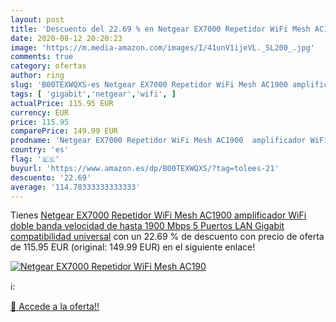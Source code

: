 ```yaml
---
layout: post
title: 'Descuento del 22.69 % en Netgear EX7000 Repetidor WiFi Mesh AC190'
date: 2020-08-12 20:20:23
image: 'https://m.media-amazon.com/images/I/41unV1ijeVL._SL200_.jpg'
comments: true
category: ofertas
author: ring
slug: 'B00TEXWQXS-es Netgear EX7000 Repetidor WiFi Mesh AC1900 amplificador...'
tags: [ 'gigabit','netgear','wifi', ]
actualPrice: 115.95 EUR
currency: EUR
price: 115.95
comparePrice: 149.99 EUR
prodname: 'Netgear EX7000 Repetidor WiFi Mesh AC1900  amplificador WiFi doble banda  velocidad de hasta 1900 Mbps  5 Puertos LAN Gigabit  compatibilidad universal'
country: 'es'
flag: '🇪🇸'
buyurl: 'https://www.amazon.es/dp/B00TEXWQXS/?tag=tolees-21'
descuento: '22.69'
average: '114.78333333333333'
---
```


Tienes [Netgear EX7000 Repetidor WiFi Mesh AC1900  amplificador WiFi doble banda  velocidad de hasta 1900 Mbps  5 Puertos LAN Gigabit  compatibilidad universal](https://www.amazon.es/dp/B00TEXWQXS/?tag=tolees-21) con un 22.69 % de descuento con precio de oferta de 115.95 EUR (original: 149.99 EUR) en el siguiente enlace!

[![Netgear EX7000 Repetidor WiFi Mesh AC190](https://m.media-amazon.com/images/I/41unV1ijeVL._SL200_.jpg)](https://www.amazon.es/dp/B00TEXWQXS/?tag=tolees-21)

ℹ️:


[🛒 Accede a la oferta!!](https://www.amazon.es/dp/B00TEXWQXS/?tag=tolees-21)
